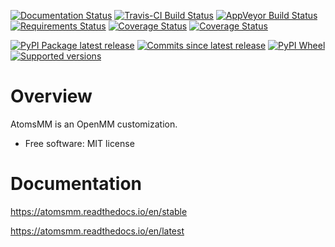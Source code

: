 [![Documentation Status](https://readthedocs.org/projects/atomsmm/badge/?style=flat)](https://readthedocs.org/projects/atomsmm)
[![Travis-CI Build Status](https://travis-ci.org/atoms-ufrj/atomsmm.svg?branch=master)](https://travis-ci.org/atoms-ufrj/atomsmm)
[![AppVeyor Build Status](https://ci.appveyor.com/api/projects/status/github/atoms-ufrj/atomsmm?branch=master&svg=true)](https://ci.appveyor.com/project/atoms-ufrj/atomsmm)
[![Requirements Status](https://requires.io/github/atoms-ufrj/atomsmm/requirements.svg?branch=master)](https://requires.io/github/atoms-ufrj/atomsmm/requirements/?branch=master)
[![Coverage Status](https://coveralls.io/repos/atoms-ufrj/atomsmm/badge.svg?branch=master&service=github)](https://coveralls.io/r/atoms-ufrj/atomsmm)
[![Coverage Status](https://codecov.io/github/atoms-ufrj/atomsmm/coverage.svg?branch=master)](https://codecov.io/github/atoms-ufrj/atomsmm)

[![PyPI Package latest release](https://img.shields.io/pypi/v/atomsmm.svg)](https://pypi.python.org/pypi/atomsmm)
[![Commits since latest release](https://img.shields.io/github/commits-since/atoms-ufrj/atomsmm/v0.1.0.svg)](https://github.com/atoms-ufrj/atomsmm/compare/v0.1.0...master)
[![PyPI Wheel](https://img.shields.io/pypi/wheel/atomsmm.svg)](https://pypi.python.org/pypi/atomsmm)
[![Supported versions](https://img.shields.io/pypi/pyversions/atomsmm.svg)](https://pypi.python.org/pypi/atomsmm)

<!-- [![DOI](https://zenodo.org/badge/DOI/10.5281/zenodo.1244233.svg)](https://doi.org/10.5281/zenodo.1244233) -->

Overview
========

AtomsMM is an OpenMM customization.

* Free software: MIT license

Documentation
=============

https://atomsmm.readthedocs.io/en/stable

https://atomsmm.readthedocs.io/en/latest
